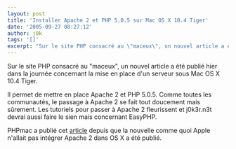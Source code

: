 ```yaml
---
layout: post
title: 'Installer Apache 2 et PHP 5.0.5 sur Mac OS X 10.4 Tiger'
date: '2005-09-27 08:27:12'
author: j0k
tags: '[]'
excerpt: "Sur le site PHP consacré au \"maceux\", un nouvel article a été publié hier dans la journée concernant la mise en place d'un serveur sous Mac OS X 10.4 Tiger.     \nIl permet de mettre en place Apache 2 et PHP 5.0.5. Comme toutes les communautés, le passage à Apache 2 se fait tout doucement mais sûrement. Les tutoriels pour passer à Apache 2 fleurissent et j0k3r.n3t      …"
---
```


Sur le site PHP consacré au "maceux", un nouvel article a été publié hier dans la journée concernant la mise en place d'un serveur sous Mac OS X 10.4 Tiger.

Il permet de mettre en place Apache 2 et PHP 5.0.5. Comme toutes les communautés, le passage à Apache 2 se fait tout doucement mais sûrement. Les tutoriels pour passer à Apache 2 fleurissent et j0k3r.n3t devrai aussi faire le sien mais concernant EasyPHP.

PHPmac a publié cet [article](http://phpmac.com/articles.php?view=235) depuis que la nouvelle comme quoi Apple n'allait pas intégrer Apache 2 dans OS X a été publié.
